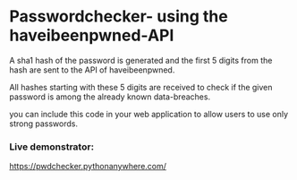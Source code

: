 # Passwordchecker- using the haveibeenpwned-API

A sha1 hash of the password is generated and the first 5 digits from the hash are sent to the API of haveibeenpwned. 

All hashes starting with these 5 digits are received to check if the given password is among the already known data-breaches.

you can include this code in your web application to allow users to use only strong passwords.

### Live demonstrator:

https://pwdchecker.pythonanywhere.com/
